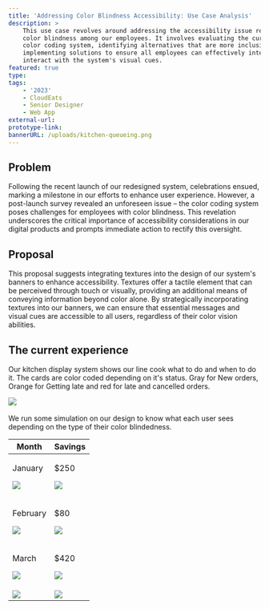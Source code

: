 ```yaml
---
title: 'Addressing Color Blindness Accessibility: Use Case Analysis'
description: >
    This use case revolves around addressing the accessibility issue related to
    color blindness among our employees. It involves evaluating the current
    color coding system, identifying alternatives that are more inclusive, and
    implementing solutions to ensure all employees can effectively interpret and
    interact with the system's visual cues.
featured: true
type:
tags:
    - '2023'
    - CloudEats
    - Senior Designer
    - Web App
external-url:
prototype-link:
bannerURL: /uploads/kitchen-queueing.png
---
```

## Problem

Following the recent launch of our redesigned system, celebrations ensued, marking a milestone in our efforts to enhance user experience. However, a post-launch survey revealed an unforeseen issue – the color coding system poses challenges for employees with color blindness. This revelation underscores the critical importance of accessibility considerations in our digital products and prompts immediate action to rectify this oversight.

## Proposal

This proposal suggests integrating textures into the design of our system's banners to enhance accessibility. Textures offer a tactile element that can be perceived through touch or visually, providing an additional means of conveying information beyond color alone. By strategically incorporating textures into our banners, we can ensure that essential messages and visual cues are accessible to all users, regardless of their color vision abilities.&nbsp;

## The current experience

Our kitchen display system shows our line cook what to do and when to do it. The cards are color coded depending on it's status. Gray for New orders, Orange for Getting late and red for late and cancelled orders.

​​​![](/uploads/kitchen-queueing.png)

We run some simulation on our design to know what each user sees depending on the type of their color blindedness.

<table><thead><tr><th>Month</th><th>Savings</th></tr></thead><tbody><tr><td><p>January</p><p><img src="/uploads/Achromatomaly vision.png" /></p></td><td><p>$250</p><p><img src="/uploads/Achromatopsia vision.png" /></p></td></tr><tr><td><p>February</p><p><img src="/uploads/Deuteranomaly vision.png" /></p></td><td><p>$80</p><p><img src="/uploads/Deuteranopia vision.png" /></p></td></tr><tr><td><p>March</p><p><img src="/uploads/Protanomaly vision.png" /></p></td><td><p>$420</p><p><img src="/uploads/Protanopia vision.png" /></p></td></tr><tr><td><img src="/uploads/Tritanomaly vision.png" /></td><td><img src="/uploads/Tritanopia vision.png" /></td></tr></tbody></table>